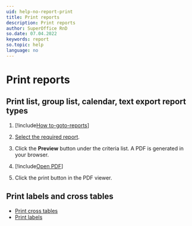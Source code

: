```yaml
---
uid: help-no-report-print
title: Print reports
description: Print reports
author: SuperOffice RnD
so.date: 07.04.2022
keywords: report
so.topic: help
language: no
---
```


# Print reports

## Print list, group list, calendar, text export report types

1. [!include[How to-goto-reports](includes/goto-reports.md)]

1. [Select the required report][3].

1. Click the **Preview** button under the criteria list. A PDF is generated in your browser.

1. [!include[Open PDF](includes/step-open-pdf.md)]

1. Click the print button in the PDF viewer.

## Print labels and cross tables

* [Print cross tables][1]
* [Print labels][2]

<!-- Referenced links -->
[1]: cross-tables.md#print
[2]: labels/print-labels.md
[3]: properties.md

<!-- Referenced images -->

